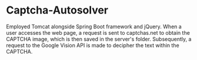 # Captcha-Autosolver

Employed Tomcat alongside Spring Boot framework and jQuery. When a user accesses the web page, a request is sent to captchas.net to obtain the CAPTCHA image, which is then saved in the server's folder. Subsequently, a request to the Google Vision API is made to decipher the text within the CAPTCHA.
